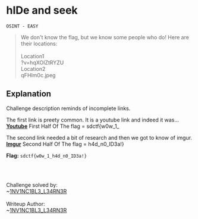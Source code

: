 # hIDe and seek
`OSINT - EASY`
> We don't know the flag, but we know some people who do! Here are their locations:<br><br>
> Location1<br>
?v=hqXOIZtRYZU<br>
> Location2<br>
qFHIm0c.jpeg

## Explanation
 
Challenge description reminds of incomplete links.

The first link is preety common. It is a youtube link and indeed it was...
[**Youtube**](https://www.youtube.com/watch?v=hqXOIZtRYZU)
First Half Of The flag = sdctf{w0w_1_

The second link needed a bit of research and then we got to know of imgur.
[**Imgur**](https://imgur.com/qFHIm0c.jpeg)
Second Half Of The flag = h4d_n0_ID3a!}


**Flag:** `sdctf{w0w_1_h4d_n0_ID3a!}`

<br><br>

Challenge solved by:<br>
~[1NV1NC1BL3_L34RN3R](https://ctftime.org/user/106601)<br><br>
Writeup Author:<br>
~[1NV1NC1BL3_L34RN3R](https://ctftime.org/user/106601)
